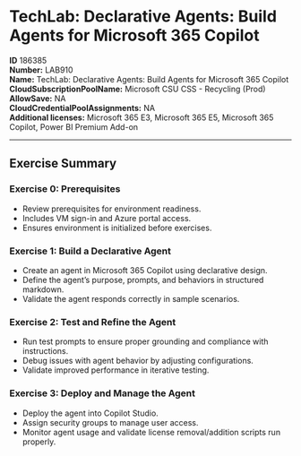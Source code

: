 # TechLab: Declarative Agents: Build Agents for Microsoft 365 Copilot

**ID** 186385  
**Number:** LAB910  
**Name:** TechLab: Declarative Agents: Build Agents for Microsoft 365 Copilot
**CloudSubscriptionPoolName:** Microsoft CSU CSS - Recycling (Prod)  
**AllowSave:** NA  
**CloudCredentialPoolAssignments:** NA  
**Additional licenses:** Microsoft 365 E3, Microsoft 365 E5, Microsoft 365 Copilot, Power BI Premium Add-on  

---

## Exercise Summary
### Exercise 0: Prerequisites
- Review prerequisites for environment readiness.  
- Includes VM sign-in and Azure portal access.  
- Ensures environment is initialized before exercises.  

### Exercise 1: Build a Declarative Agent
- Create an agent in Microsoft 365 Copilot using declarative design.  
- Define the agent’s purpose, prompts, and behaviors in structured markdown.  
- Validate the agent responds correctly in sample scenarios.  

### Exercise 2: Test and Refine the Agent
- Run test prompts to ensure proper grounding and compliance with instructions.  
- Debug issues with agent behavior by adjusting configurations.  
- Validate improved performance in iterative testing.  

### Exercise 3: Deploy and Manage the Agent
- Deploy the agent into Copilot Studio.  
- Assign security groups to manage user access.  
- Monitor agent usage and validate license removal/addition scripts run properly.  
